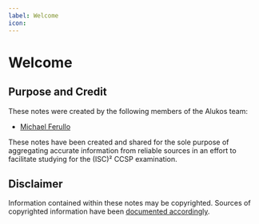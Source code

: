 ```yaml
---
label: Welcome
icon:
---
```


# Welcome

## Purpose and Credit

These notes were created by the following members of the Alukos team:

- [Michael Ferullo](https://linkedin.com/mjferullo)

These notes have been created and shared for the sole purpose of aggregating accurate information from reliable sources in an effort to facilitate studying for the (ISC)² CCSP examination.

## Disclaimer

Information contained within these notes may be copyrighted. Sources of copyrighted information have been [documented accordingly](https://linkme.com).
